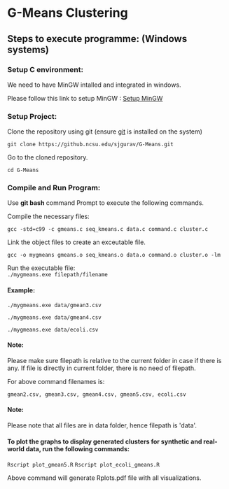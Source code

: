 # G-Means Clustering   

## Steps to execute programme: (Windows systems)

### Setup C environment:

We need to have MinGW intalled and integrated in windows.

Please follow this link to setup MinGW : 
[Setup MinGW](http://www.multigesture.net/articles/how-to-install-mingw-msys-and-eclipse-on-windows/)

### Setup Project:

Clone the repository using git (ensure [git](https://git-scm.com/book/en/v2/Getting-Started-Installing-Git) is installed on the system)   
  
```git clone https://github.ncsu.edu/sjgurav/G-Means.git```   
   
Go to the cloned repository. 

``` cd G-Means ``` 

### Compile and Run Program:

 Use **git bash** command Prompt to execute the following commands.
   
 Compile the necessary files:  
 
 ```gcc -std=c99 -c gmeans.c seq_kmeans.c data.c command.c cluster.c ```  
   
 Link the object files to create an exceutable file.  
 
 ```gcc -o mygmeans gmeans.o seq_kmeans.o data.o command.o cluster.o -lm```  

Run the executable file:  
```./mygmeans.exe filepath/filename```

#### Example:
``` ./mygmeans.exe data/gmean3.csv ```

``` ./mygmeans.exe data/gmean4.csv ```

``` ./mygmeans.exe data/ecoli.csv ```

#### Note:
Please make sure filepath is relative to the current folder in case if there is any. If file is directly in current folder, there is no need of filepath.

For above command filenames is:

``` gmean2.csv, gmean3.csv, gmean4.csv, gmean5.csv, ecoli.csv ```


#### Note:
Please note that all files are in data folder, hence filepath is 'data'.

#### To plot the graphs to display generated clusters for synthetic and real-world data, run the following commands:

``` Rscript plot_gmean5.R ```
``` Rscript plot_ecoli_gmeans.R ```

Above command will generate Rplots.pdf file with all visualizations.


   
 
